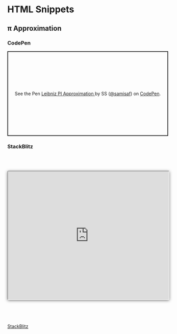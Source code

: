# HTML Snippets
## π Approximation
### CodePen
<p class="codepen" data-height="265" data-theme-id="dark" data-default-tab="result" data-user="samisaf" data-slug-hash="eaOvva" style="height: 265px; box-sizing: border-box; display: flex; align-items: center; justify-content: center; border: 2px solid; margin: 1em 0; padding: 1em;" data-pen-title="Leibniz PI Approximation ">
  <span>See the Pen <a href="https://codepen.io/samisaf/pen/eaOvva/">
  Leibniz PI Approximation </a> by SS (<a href="https://codepen.io/samisaf">@samisaf</a>)
  on <a href="https://codepen.io">CodePen</a>.</span>
</p>
<script async src="https://static.codepen.io/assets/embed/ei.js"></script>

### StackBlitz
<iframe src="https://stackblitz.com/edit/pi-approximation?embed=1&file=index.ts&hideExplorer=1;hidedevtools=1" style="box-shadow: rgba(0, 0, 0, 0.5) 0px 2px 10px; border-radius: 3px; height: 400px; width: 100%; margin: 50px 0px 60px;"></iframe>

<a href="https://stackblitz.com/edit/pi-approximation?embed=1&file=index.ts&hideExplorer=1">StackBlitz</a>
